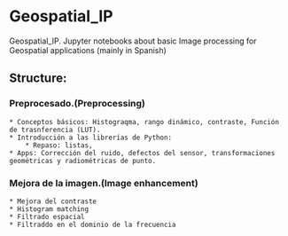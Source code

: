 # Geospatial_IP
Geospatial_IP. Jupyter notebooks about basic Image processing for Geospatial applications (mainly in Spanish)

## Structure:
### **Preprocesado.(Preprocessing)**
	* Conceptos básicos: Histograqma, rango dinámico, contraste, Función de trasnferencia (LUT).
	* Introducción a las librerías de Python:
		* Repaso: listas,  
	* Apps: Corrección del ruido, defectos del sensor, transformaciones geométricas y radiométricas de punto. 
### **Mejora de la imagen.(Image enhancement)**
	* Mejora del contraste
	* Histogram matching
	* Filtrado espacial
	* Filtraddo en el dominio de la frecuencia
	
